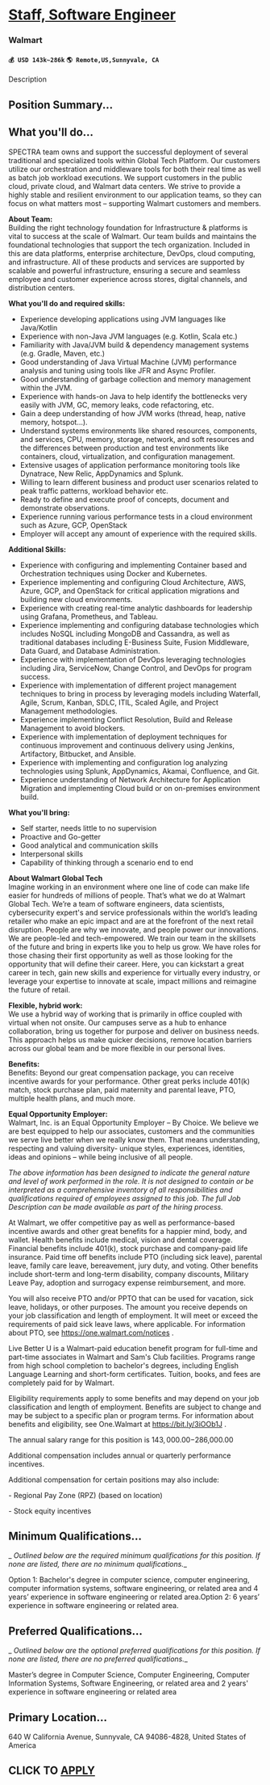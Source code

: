 # [Staff, Software Engineer](https://www.remotewlb.com/apply/staff-software-engineer-91447)  
### Walmart  
#### `💰 USD 143k~286k` `🌎 Remote,US,Sunnyvale, CA`  

Description

## Position Summary...

## What you'll do...

SPECTRA team owns and support the successful deployment of several traditional and specialized tools within Global Tech Platform. Our customers utilize our orchestration and middleware tools for both their real time as well as batch job workload executions. We support customers in the public cloud, private cloud, and Walmart data centers. We strive to provide a highly stable and resilient environment to our application teams, so they can focus on what matters most – supporting Walmart customers and members.

  
  
 **About Team:**  
Building the right technology foundation for Infrastructure & platforms is vital to success at the scale of Walmart. Our team builds and maintains the foundational technologies that support the tech organization. Included in this are data platforms, enterprise architecture, DevOps, cloud computing, and infrastructure. All of these products and services are supported by scalable and powerful infrastructure, ensuring a secure and seamless employee and customer experience across stores, digital channels, and distribution centers.  

**What you'll do and required skills:**

  * Experience developing applications using JVM languages like Java/Kotlin 
  * Experience with non-Java JVM languages (e.g. Kotlin, Scala etc.) 
  * Familiarity with Java/JVM build & dependency management systems (e.g. Gradle, Maven, etc.)
  * Good understanding of Java Virtual Machine (JVM) performance analysis and tuning using tools like JFR and Async Profiler.
  * Good understanding of garbage collection and memory management within the JVM.
  * Experience with hands-on Java to help identify the bottlenecks very easily with JVM, GC, memory leaks, code refactoring, etc.
  * Gain a deep understanding of how JVM works (thread, heap, native memory, hotspot…). 
  * Understand systems environments like shared resources, components, and services, CPU, memory, storage, network, and soft resources and the differences between production and test environments like containers, cloud, virtualization, and configuration management.
  * Extensive usages of application performance monitoring tools like Dynatrace, New Relic, AppDynamics and Splunk.
  * Willing to learn different business and product user scenarios related to peak traffic patterns, workload behavior etc.
  * Ready to define and execute proof of concepts, document and demonstrate observations.
  * Experience running various performance tests in a cloud environment such as Azure, GCP, OpenStack
  * Employer will accept any amount of experience with the required skills.

 **Additional Skills:**

  * Experience with configuring and implementing Container based and Orchestration techniques using Docker and Kubernetes. 
  * Experience implementing and configuring Cloud Architecture, AWS, Azure, GCP, and OpenStack for critical application migrations and building new cloud environments. 
  * Experience with creating real-time analytic dashboards for leadership using Grafana, Prometheus, and Tableau. 
  * Experience implementing and configuring database technologies which includes NoSQL including MongoDB and Cassandra, as well as traditional databases including E-Business Suite, Fusion Middleware, Data Guard, and Database Administration. 
  * Experience with implementation of DevOps leveraging technologies including Jira, ServiceNow, Change Control, and DevOps for program success. 
  * Experience with implementation of different project management techniques to bring in process by leveraging models including Waterfall, Agile, Scrum, Kanban, SDLC, ITIL, Scaled Agile, and Project Management methodologies. 
  * Experience implementing Conflict Resolution, Build and Release Management to avoid blockers.
  * Experience with implementation of deployment techniques for continuous improvement and continuous delivery using Jenkins, Artifactory, Bitbucket, and Ansible. 
  * Experience with implementing and configuration log analyzing technologies using Splunk, AppDynamics, Akamai, Confluence, and Git. 
  * Experience understanding of Network Architecture for Application Migration and implementing Cloud build or on on-premises environment build.

  
  
 **What you'll bring:**

  * Self starter, needs little to no supervision
  * Proactive and Go-getter
  * Good analytical and communication skills
  * Interpersonal skills
  * Capability of thinking through a scenario end to end

  
  
 **About Walmart Global Tech**  
Imagine working in an environment where one line of code can make life easier for hundreds of millions of people. That’s what we do at Walmart Global Tech. We’re a team of software engineers, data scientists, cybersecurity expert's and service professionals within the world’s leading retailer who make an epic impact and are at the forefront of the next retail disruption. People are why we innovate, and people power our innovations. We are people-led and tech-empowered. We train our team in the skillsets of the future and bring in experts like you to help us grow. We have roles for those chasing their first opportunity as well as those looking for the opportunity that will define their career. Here, you can kickstart a great career in tech, gain new skills and experience for virtually every industry, or leverage your expertise to innovate at scale, impact millions and reimagine the future of retail.

 **Flexible, hybrid work:**  
We use a hybrid way of working that is primarily in office coupled with virtual when not onsite. Our campuses serve as a hub to enhance collaboration, bring us together for purpose and deliver on business needs. This approach helps us make quicker decisions, remove location barriers across our global team and be more flexible in our personal lives.

  
  
 **Benefits:**  
Benefits: Beyond our great compensation package, you can receive incentive awards for your performance. Other great perks include 401(k) match, stock purchase plan, paid maternity and parental leave, PTO, multiple health plans, and much more.  
  
 **Equal Opportunity Employer:**  
Walmart, Inc. is an Equal Opportunity Employer – By Choice. We believe we are best equipped to help our associates, customers and the communities we serve live better when we really know them. That means understanding, respecting and valuing diversity- unique styles, experiences, identities, ideas and opinions – while being inclusive of all people.  
  
 _The above information has been designed to indicate the general nature and level of work performed in the role. It is not designed to contain or be interpreted as a comprehensive inventory of all responsibilities and qualifications required of employees assigned to this job. The full Job Description can be made available as part of the hiring process._  

At Walmart, we offer competitive pay as well as performance-based incentive awards and other great benefits for a happier mind, body, and wallet. Health benefits include medical, vision and dental coverage. Financial benefits include 401(k), stock purchase and company-paid life insurance. Paid time off benefits include PTO (including sick leave), parental leave, family care leave, bereavement, jury duty, and voting. Other benefits include short-term and long-term disability, company discounts, Military Leave Pay, adoption and surrogacy expense reimbursement, and more.

You will also receive PTO and/or PPTO that can be used for vacation, sick leave, holidays, or other purposes. The amount you receive depends on your job classification and length of employment. It will meet or exceed the requirements of paid sick leave laws, where applicable. For information about PTO, see https://one.walmart.com/notices .

Live Better U is a Walmart-paid education benefit program for full-time and part-time associates in Walmart and Sam's Club facilities. Programs range from high school completion to bachelor's degrees, including English Language Learning and short-form certificates. Tuition, books, and fees are completely paid for by Walmart.

Eligibility requirements apply to some benefits and may depend on your job classification and length of employment. Benefits are subject to change and may be subject to a specific plan or program terms. For information about benefits and eligibility, see One.Walmart at https://bit.ly/3iOOb1J .

The annual salary range for this position is $143,000.00-$286,000.00

Additional compensation includes annual or quarterly performance incentives.

Additional compensation for certain positions may also include:

\- Regional Pay Zone (RPZ) (based on location)

\- Stock equity incentives

##

##  **Minimum Qualifications...**

 _ _Outlined below are the required minimum qualifications for this position. If none are listed, there are no minimum qualifications.__

Option 1: Bachelor's degree in computer science, computer engineering, computer information systems, software engineering, or related area and 4 years’ experience in software engineering or related area.Option 2: 6 years’ experience in software engineering or related area.

##

##  **Preferred Qualifications...**

 _ _Outlined below are the optional preferred qualifications for this position. If none are listed, there are no preferred qualifications.__

Master’s degree in Computer Science, Computer Engineering, Computer Information Systems, Software Engineering, or related area and 2 years' experience in software engineering or related area

##

##  **Primary Location...**

640 W California Avenue, Sunnyvale, CA 94086-4828, United States of America

  
## CLICK TO [APPLY](https://www.remotewlb.com/apply/staff-software-engineer-91447)

